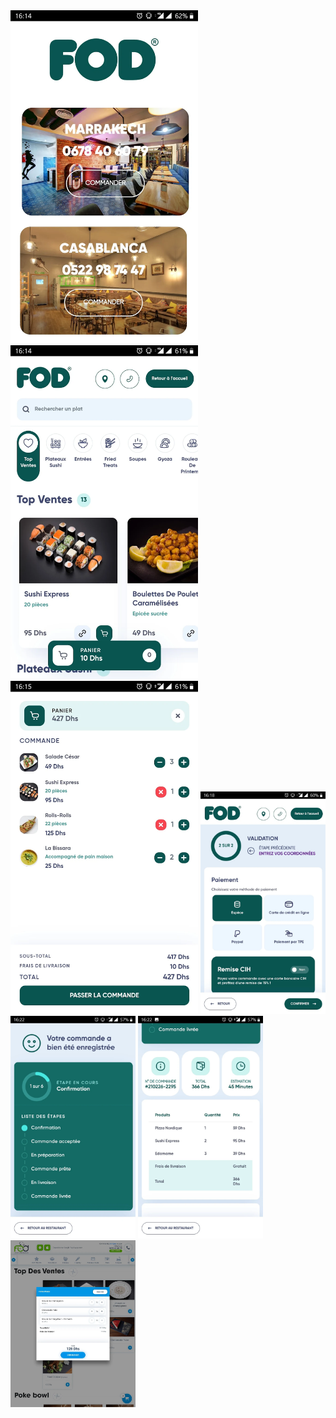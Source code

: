 <img src = "https://github.com/corpitts/FoodOrderApp/blob/main/images/1.webp" width = "300">
<img src = "https://github.com/corpitts/FoodOrderApp/blob/main/images/2.webp" width = "300">
<img src = "https://github.com/corpitts/FoodOrderApp/blob/main/images/3.webp" width = "300">
<img src = "https://github.com/corpitts/FoodOrderApp/blob/main/images/4.webp" width = "200">
<img src = "https://github.com/corpitts/FoodOrderApp/blob/main/images/5.webp" width = "200">
<img src = "https://github.com/corpitts/FoodOrderApp/blob/main/images/6.webp" width = "200">
<img src = "https://github.com/corpitts/FoodOrderApp/blob/main/images/7.webp" width = "200">
